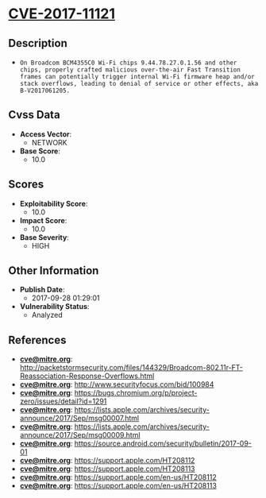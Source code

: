 
# [CVE-2017-11121](http://packetstormsecurity.com/files/144329/Broadcom-802.11r-FT-Reassociation-Response-Overflows.html)

## Description

- `On Broadcom BCM4355C0 Wi-Fi chips 9.44.78.27.0.1.56 and other chips, properly crafted malicious over-the-air Fast Transition frames can potentially trigger internal Wi-Fi firmware heap and/or stack overflows, leading to denial of service or other effects, aka B-V2017061205.`

## Cvss Data

- **Access Vector**:
  - NETWORK
- **Base Score**:
  - 10.0

## Scores

- **Exploitability Score**:
  - 10.0
- **Impact Score**:
  - 10.0
- **Base Severity**:
  - HIGH

## Other Information

- **Publish Date**:
  - 2017-09-28 01:29:01
- **Vulnerability Status**:
  - Analyzed

## References

- **cve@mitre.org**: http://packetstormsecurity.com/files/144329/Broadcom-802.11r-FT-Reassociation-Response-Overflows.html
- **cve@mitre.org**: http://www.securityfocus.com/bid/100984
- **cve@mitre.org**: https://bugs.chromium.org/p/project-zero/issues/detail?id=1291
- **cve@mitre.org**: https://lists.apple.com/archives/security-announce/2017/Sep/msg00007.html
- **cve@mitre.org**: https://lists.apple.com/archives/security-announce/2017/Sep/msg00009.html
- **cve@mitre.org**: https://source.android.com/security/bulletin/2017-09-01
- **cve@mitre.org**: https://support.apple.com/HT208112
- **cve@mitre.org**: https://support.apple.com/HT208113
- **cve@mitre.org**: https://support.apple.com/en-us/HT208112
- **cve@mitre.org**: https://support.apple.com/en-us/HT208113
